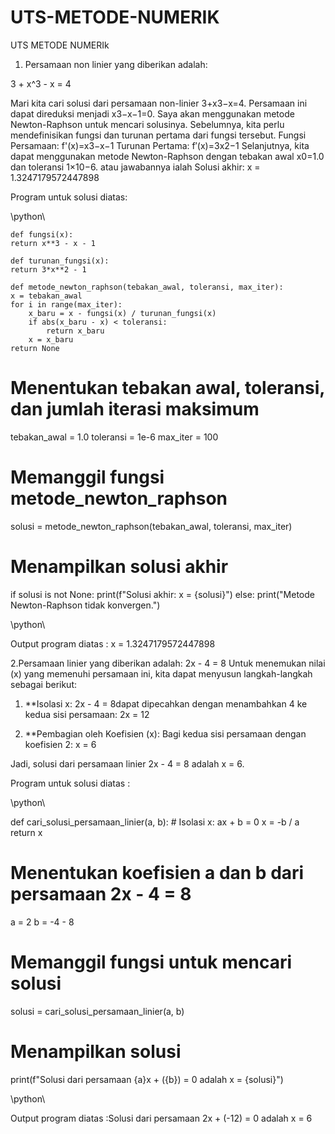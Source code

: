 # UTS-METODE-NUMERIK
UTS METODE NUMERIk
1.	Persamaan non linier yang diberikan adalah:

3 + x^3 - x = 4

Mari kita cari solusi dari persamaan non-linier 3+x3−x=4. Persamaan ini dapat direduksi menjadi x3−x−1=0.
Saya akan menggunakan metode Newton-Raphson untuk mencari solusinya. Sebelumnya, kita perlu mendefinisikan fungsi dan turunan pertama dari fungsi tersebut.
Fungsi Persamaan: f'(x)=x3−x−1
Turunan Pertama:  f′(x)=3x2−1
Selanjutnya, kita dapat menggunakan metode Newton-Raphson dengan tebakan awal x0=1.0 dan toleransi 1×10−6. atau jawabannya ialah
Solusi akhir: x = 1.3247179572447898

Program untuk solusi diatas:


\python\


    def fungsi(x):
    return x**3 - x - 1

    def turunan_fungsi(x):
    return 3*x**2 - 1

    def metode_newton_raphson(tebakan_awal, toleransi, max_iter):
    x = tebakan_awal
    for i in range(max_iter):
        x_baru = x - fungsi(x) / turunan_fungsi(x)
        if abs(x_baru - x) < toleransi:
            return x_baru
        x = x_baru
    return None

# Menentukan tebakan awal, toleransi, dan jumlah iterasi maksimum
tebakan_awal = 1.0
toleransi = 1e-6
max_iter = 100

# Memanggil fungsi metode_newton_raphson
solusi = metode_newton_raphson(tebakan_awal, toleransi, max_iter)

# Menampilkan solusi akhir
if solusi is not None:
    print(f"Solusi akhir: x = {solusi}")
else:
    print("Metode Newton-Raphson tidak konvergen.")

\python\

Output program diatas : x = 1.3247179572447898






2.Persamaan linier yang diberikan adalah:
     2x - 4 = 8
     Untuk menemukan nilai \(x\) yang memenuhi persamaan ini, kita dapat menyusun langkah-langkah sebagai berikut:

1. **Isolasi x:
   2x - 4 = 8dapat dipecahkan dengan menambahkan 4 ke kedua sisi persamaan:
   2x = 12

2. **Pembagian oleh Koefisien (x):
   Bagi kedua sisi persamaan dengan koefisien 2:
   x = 6

Jadi, solusi dari persamaan linier 2x - 4 = 8 adalah x = 6.


Program untuk solusi diatas :

\python\


def cari_solusi_persamaan_linier(a, b):
    # Isolasi x: ax + b = 0
    x = -b / a
    return x

# Menentukan koefisien a dan b dari persamaan 2x - 4 = 8
a = 2
b = -4 - 8

# Memanggil fungsi untuk mencari solusi
solusi = cari_solusi_persamaan_linier(a, b)

# Menampilkan solusi
print(f"Solusi dari persamaan {a}x + ({b}) = 0 adalah x = {solusi}")

\python\

Output program diatas :Solusi dari persamaan 2x + (-12) = 0 adalah x = 6
